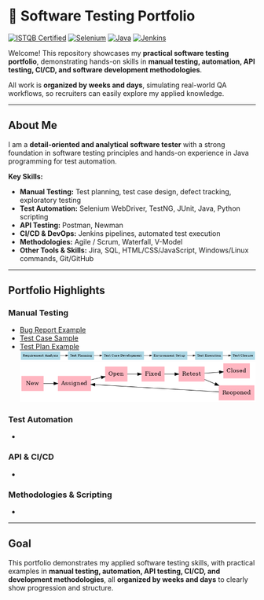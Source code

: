 # 🧪 Software Testing Portfolio

[![ISTQB Certified](https://img.shields.io/badge/ISTQB-CTFL4-blue)](https://www.istqb.org/) 
[![Selenium](https://img.shields.io/badge/Selenium-WebDriver-green)](https://www.selenium.dev/) 
[![Java](https://img.shields.io/badge/Java-Programming-orange)](https://www.java.com/) 
[![Jenkins](https://img.shields.io/badge/Jenkins-CI/CD-red)](https://www.jenkins.io/)

Welcome! This repository showcases my **practical software testing portfolio**, demonstrating hands-on skills in **manual testing, automation, API testing, CI/CD, and software development methodologies**.  

All work is **organized by weeks and days**, simulating real-world QA workflows, so recruiters can easily explore my applied knowledge.

---

## **About Me**
I am a **detail-oriented and analytical software tester** with a strong foundation in software testing principles and hands-on experience in Java programming for test automation.  

**Key Skills:**
- **Manual Testing:** Test planning, test case design, defect tracking, exploratory testing  
- **Test Automation:** Selenium WebDriver, TestNG, JUnit, Java, Python scripting  
- **API Testing:** Postman, Newman  
- **CI/CD & DevOps:** Jenkins pipelines, automated test execution  
- **Methodologies:** Agile / Scrum, Waterfall, V-Model  
- **Other Tools & Skills:** Jira, SQL, HTML/CSS/JavaScript, Windows/Linux commands, Git/GitHub  

---

## **Portfolio Highlights**

### **Manual Testing**
- [Bug Report Example](Week1/Day1/bug-report-example.md)  
- [Test Case Sample](Week1/Day1/test-case-sample.md)  
- [Test Plan Example](Week1/Day1/manual-test-plan.md)  
![STLC Diagram](Week1/Day1/stlc_diagram.png)  
![Defect Life Cycle](Week1/Day1/defect_life_cycle.png)

### **Test Automation**
- 

### **API & CI/CD**
-

### **Methodologies & Scripting**
-
---

## **Goal**
This portfolio demonstrates my applied software testing skills, with practical examples in **manual testing, automation, API testing, CI/CD, and development methodologies**, all **organized by weeks and days** to clearly show progression and structure.

